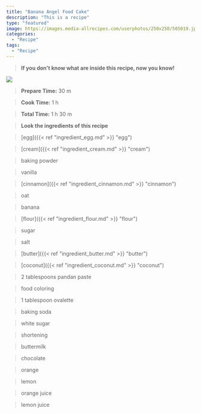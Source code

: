 ```yaml
---
title: "Banana Angel Food Cake"
description: "This is a recipe"
type: "featured"
image: https://images.media-allrecipes.com/userphotos/250x250/505019.jpg
categories: 
  - "Recipe"
tags: 
  - "Recipe"
---
```



>**If you don't know what are inside this recipe, now you know!**

![](../images/Recipes-Banner.jpg)
> **Prepare Time:** 30 m


> **Cook Time:** 1 h


> **Total Time:** 1 h 30 m

> **Look the ingredients of this recipe**

> [egg]({{< ref "ingredient_egg.md" >}} "egg")

> [cream]({{< ref "ingredient_cream.md" >}} "cream")

> baking powder

> vanilla

> [cinnamon]({{< ref "ingredient_cinnamon.md" >}} "cinnamon")

> oat

> banana

> [flour]({{< ref "ingredient_flour.md" >}} "flour")

> sugar

> salt

> [butter]({{< ref "ingredient_butter.md" >}} "butter")

> [coconut]({{< ref "ingredient_coconut.md" >}} "coconut")

> 2 tablespoons pandan paste

> food coloring

> 1 tablespoon ovalette

> baking soda

> white sugar

> shortening

> buttermilk

> chocolate

> orange

> lemon

> orange juice

> lemon juice


